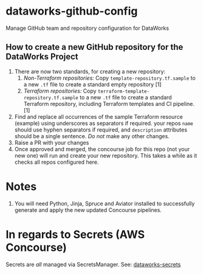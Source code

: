 # dataworks-github-config
Manage GitHub team and repository configuration for DataWorks

## How to create a new GitHub repository for the DataWorks Project

1. There are now two standards, for creating a new repository:
   1. _*Non-Terraform repositories:*_ Copy `template-repository.tf.sample` to a new `.tf` file to create a standard empty repository [1]
   1. _*Terraform repositories:*_ Copy `terraform-template-repository.tf.sample` to a new `.tf` file to create a standard Terraform repository, including Terraform templates and CI pipeline. [1]
1. Find and replace all occurrences of the sample Terraform resource (example) using underscores as separators if required. your repos `name`  should use hyphen separators if required, and `description` attributes should be a single sentence. *Do not* make any other changes.
1. Raise a PR with your changes
1. Once approved and merged, the concourse job for this repo (not your new one) will run and create your new repository. This takes a while as it checks all repos configured here.

# Notes

1. You will need Python, Jinja, Spruce and Aviator installed to successfully generate and apply the new updated Concourse pipelines.

# In regards to Secrets (AWS Concourse)

Secrets are _all_ managed via SecretsManager. See: [dataworks-secrets](https://github.ucds.io/dip/dataworks-secrets)
